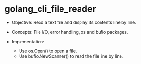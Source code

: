# golang_cli_file_reader

* Objective: Read a text file and display its contents line by line.

* Concepts: File I/O, error handling, os and bufio packages.

* Implementation:

    * Use os.Open() to open a file.
    * Use bufio.NewScanner() to read the file line by line.